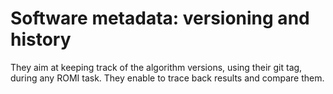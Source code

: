 Software metadata: versioning and history
=========================================

They aim at keeping track of the algorithm versions, using their git tag, during any ROMI task.
They enable to trace back results and compare them.
